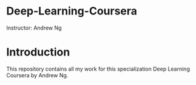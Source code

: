 # Deep-Learning-Coursera
Instructor: Andrew Ng
# Introduction
This repository contains all my work for this specialization Deep Learning Coursera by Andrew Ng. 


